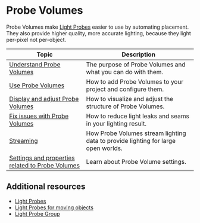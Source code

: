 # Probe Volumes

Probe Volumes make [Light Probes](https://docs.unity3d.com/Manual/LightProbes.html) easier to use by automating placement. They also provide higher quality, more accurate lighting, because they light per-pixel not per-object.

| Topic                    | Description                                                 |
|--------------------------|-------------------------------------------------------------|
| [Understand Probe Volumes](probevolumes-concept.md) | The purpose of Probe Volumes and what you can do with them.   |
| [Use Probe Volumes](probevolumes-use.md) | How to add Probe Volumes to your project and configure them.  |
| [Display and adjust Probe Volumes](probevolumes-showandadjust.md)  | How to visualize and adjust the structure of Probe Volumes. |
| [Fix issues with Probe Volumes](probevolumes-fixissues.md)  | How to reduce light leaks and seams in your lighting result. |
| [Streaming](probevolumes-streaming.md)   | How Probe Volumes stream lighting data to provide lighting for large open worlds. |
| [Settings and properties related to Probe Volumes](probevolumes-settings.md) | Learn about Probe Volume settings. |

## Additional resources

* [Light Probes](https://docs.unity3d.com/Manual/LightProbes.html)
* [Light Probes for moving objects](https://docs.unity3d.com/Manual/LightProbes-MovingObjects.html)
* [Light Probe Group](https://docs.unity3d.com/Manual/class-LightProbeGroup.html)
